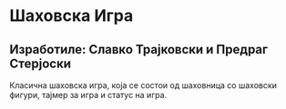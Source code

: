 # Шаховска Игра
## Изработиле: Славко Трајковски и Предраг Стерјоски

Класична шаховска игра, која се состои од шаховница со шаховски фигури, тајмер за игра и статус на игра.
